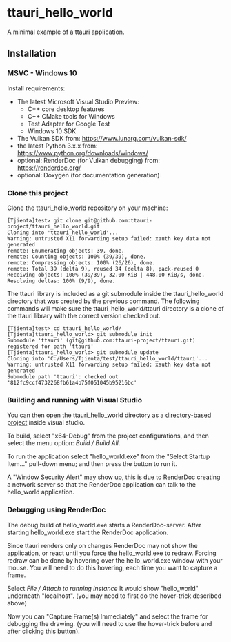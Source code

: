 # ttauri_hello_world
A minimal example of a ttauri application.

Installation
------------

### MSVC - Windows 10

Install requirements:
 - The latest Microsoft Visual Studio Preview:
   - C++ core desktop features
   - C++ CMake tools for Windows
   - Test Adapter for Google Test
   - Windows 10 SDK
 - The Vulkan SDK from: https://www.lunarg.com/vulkan-sdk/
 - the latest Python 3.x.x from: https://www.python.org/downloads/windows/
 - optional: RenderDoc (for Vulkan debugging) from: https://renderdoc.org/
 - optional: Doxygen (for documentation generation)

### Clone this project

Clone the ttauri_hello_world repository on your machine:

```no_syntax
[Tjienta]test> git clone git@github.com:ttauri-project/ttauri_hello_world.git
Cloning into 'ttauri_hello_world'...
Warning: untrusted X11 forwarding setup failed: xauth key data not generated
remote: Enumerating objects: 39, done.
remote: Counting objects: 100% (39/39), done.
remote: Compressing objects: 100% (26/26), done.
remote: Total 39 (delta 9), reused 34 (delta 8), pack-reused 0
Receiving objects: 100% (39/39), 32.00 KiB | 448.00 KiB/s, done.
Resolving deltas: 100% (9/9), done.
```

The ttauri library is included as a git submodule inside the ttauri_hello_world
directory that was created by the previous command. The following commands will
make sure the ttauri_hello_world/ttauri directory is a clone of the ttauri library
with the correct version checked out.

```no_syntax
[Tjienta]test> cd ttauri_hello_world/
[Tjienta]ttauri_hello_world> git submodule init
Submodule 'ttauri' (git@github.com:ttauri-project/ttauri.git) registered for path 'ttauri'
[Tjienta]ttauri_hello_world> git submodule update
Cloning into 'C:/Users/Tjienta/test/ttauri_hello_world/ttauri'...
Warning: untrusted X11 forwarding setup failed: xauth key data not generated
Submodule path 'ttauri': checked out '812fc9ccf4732268fb61a4b75f051045b95216bc'
```

### Building and running with Visual Studio
You can then open the ttauri\_hello\_world directory as a [directory-based project] inside visual studio.

To build, select "x64-Debug" from the project configurations, and then select
the menu option: _Build / Build All_.

To run the application select "hello\_world.exe" from the "Select Startup Item..." pull-down menu; and then press the button to run it.

A "Window Security Alert" may show up, this is due to RenderDoc creating a
network server so that the RenderDoc application can talk to the hello\_world
application.

### Debugging using RenderDoc
The debug build of hello\_world.exe starts a RenderDoc-server. After starting
hello\_world.exe start the RenderDoc application.

Since ttauri renders only on changes RenderDoc may not show the application,
or react until you force the hello\_world.exe to redraw. Forcing redraw can
be done by hovering over the hello\_world.exe window with your mouse.
You will need to do this hovering, each time you want to capture a frame.

Select _File / Attach to running instance_ It would show "hello\_world" underneath "localhost". (you may need to first do the hover-trick described above)

Now you can "Capture Frame(s) Immediately" and select the frame for debugging
the drawing. (you will need to use the hover-trick before and after clicking
this button).

[directory-based project]: https://docs.microsoft.com/en-us/visualstudio/ide/develop-code-in-visual-studio-without-projects-or-solutions?view=vs-2019
